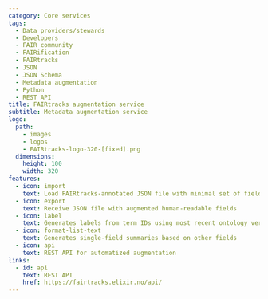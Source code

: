 ```yaml
---
category: Core services
tags:
  - Data providers/stewards
  - Developers
  - FAIR community
  - FAIRification
  - FAIRtracks
  - JSON
  - JSON Schema
  - Metadata augmentation
  - Python
  - REST API
title: FAIRtracks augmentation service
subtitle: Metadata augmentation service
logo:
  path:
    - images
    - logos
    - FAIRtracks-logo-320-[fixed].png
  dimensions:
    height: 100
    width: 320
features:
  - icon: import
    text: Load FAIRtracks-annotated JSON file with minimal set of fields
  - icon: export
    text: Receive JSON file with augmented human-readable fields
  - icon: label
    text: Generates labels from term IDs using most recent ontology versions
  - icon: format-list-text
    text: Generates single-field summaries based on other fields
  - icon: api
    text: REST API for automatized augmentation
links:
  - id: api
    text: REST API
    href: https://fairtracks.elixir.no/api/
---
```

